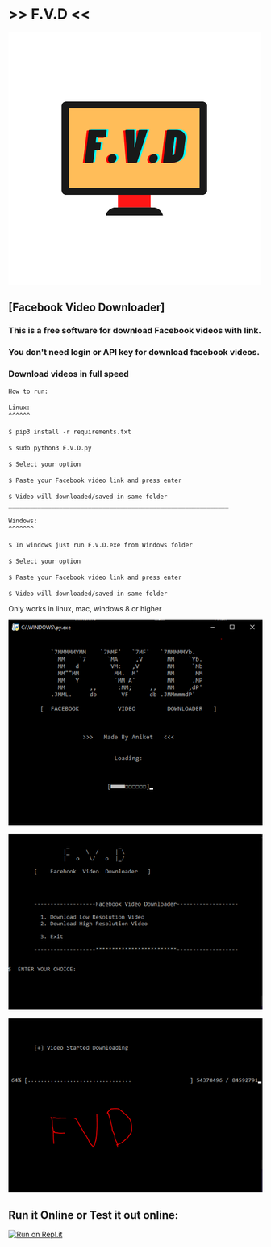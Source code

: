 # >>            F.V.D            <<
![LOGO](https://raw.githubusercontent.com/deadlysnowman3308/F.V.D/Hackingvila/screenshots/logo.png)

## [Facebook Video Downloader]

### This is a free software for download Facebook videos with link. 

### You don't need login or API key for download facebook videos.

### Download videos in full speed

```
How to run:

Linux:
^^^^^^

$ pip3 install -r requirements.txt

$ sudo python3 F.V.D.py

$ Select your option 

$ Paste your Facebook video link and press enter

$ Video will downloaded/saved in same folder
_____________________________________________________________

Windows:
^^^^^^^

$ In windows just run F.V.D.exe from Windows folder

$ Select your option 

$ Paste your Facebook video link and press enter

$ Video will downloaded/saved in same folder

```
Only works in linux, mac, windows 8 or higher

![Loding](https://raw.githubusercontent.com/deadlysnowman3308/F.V.D/Hackingvila/screenshots/1.PNG)

![Menu](https://raw.githubusercontent.com/deadlysnowman3308/F.V.D/Hackingvila/screenshots/2.PNG)

![Downloading](https://raw.githubusercontent.com/deadlysnowman3308/F.V.D/Hackingvila/screenshots/3.PNG)

<h2>Run it Online or Test it out online:</h2>


[![Run on Repl.it](https://user-images.githubusercontent.com/27065646/92304596-bf719b00-ef7f-11ea-987f-2c1f3c323088.png)](https://repl.it/github/deadlysnowman3308/F.V.D)

